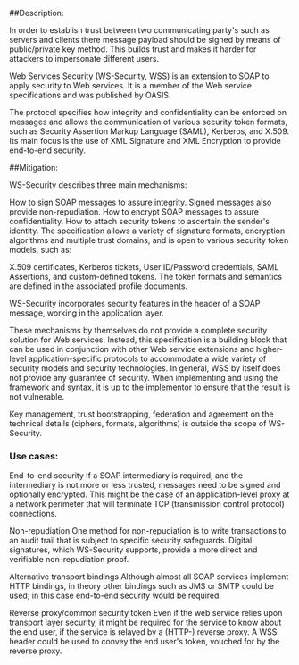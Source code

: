 ##Description:

In order to establish trust between two communicating party's such as servers and clients
there message payload should be signed by means of public/private key method. This builds trust
and makes it harder for attackers to impersonate different users.

Web Services Security (WS-Security, WSS) is an extension to SOAP to apply security to 
Web services. It is a member of the Web service specifications and was published by OASIS.

The protocol specifies how integrity and confidentiality can be enforced on messages and allows 
the communication of various security token formats, such as Security Assertion Markup Language (SAML), 
Kerberos, and X.509. Its main focus is the use of XML Signature and XML Encryption to provide end-to-end security.

##Mitigation:

WS-Security describes three main mechanisms:

How to sign SOAP messages to assure integrity. Signed messages also provide non-repudiation.
How to encrypt SOAP messages to assure confidentiality.
How to attach security tokens to ascertain the sender's identity.
The specification allows a variety of signature formats, encryption algorithms and multiple trust domains, and is open to various security token models, such as:

X.509 certificates,
Kerberos tickets,
User ID/Password credentials,
SAML Assertions, and
custom-defined tokens.
The token formats and semantics are defined in the associated profile documents.

WS-Security incorporates security features in the header of a SOAP message, working in the application layer.

These mechanisms by themselves do not provide a complete security solution for Web services. Instead, this specification is a building block that can be used in conjunction with other Web service extensions and higher-level application-specific protocols to accommodate a wide variety of security models and security technologies. In general, WSS by itself does not provide any guarantee of security. When implementing and using the framework and syntax, it is up to the implementor to ensure that the result is not vulnerable.

Key management, trust bootstrapping, federation and agreement on the technical details (ciphers, formats, algorithms) is outside the scope of WS-Security.

### Use cases:

End-to-end security
If a SOAP intermediary is required, and the intermediary is not more or less trusted, messages need to be signed and optionally encrypted. This might be the case of an application-level proxy at a network perimeter that will terminate TCP (transmission control protocol) connections.

Non-repudiation
One method for non-repudiation is to write transactions to an audit trail that is subject to specific security safeguards. Digital signatures, which WS-Security supports, provide a more direct and verifiable non-repudiation proof.

Alternative transport bindings
Although almost all SOAP services implement HTTP bindings, in theory other bindings such as JMS or SMTP could be used; in this case end-to-end security would be required.

Reverse proxy/common security token
Even if the web service relies upon transport layer security, it might be required for the service to know about the end user, if the service is relayed by a (HTTP-) reverse proxy. A WSS header could be used to convey the end user's token, vouched for by the reverse proxy.


